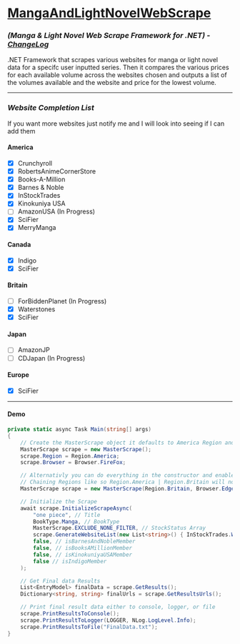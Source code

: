 # [MangaAndLightNovelWebScrape](https://www.nuget.org/packages/MangaAndLightNovelWebScrape/1.1.3#versions-body-tab)
### *(Manga & Light Novel Web Scrape Framework for .NET) - [ChangeLog](https://github.com/Sigrec/MangaAndLightNovelWebScrape/blob/master/ChangeLog.txt)*
.NET Framework that scrapes various websites for manga or light novel data for a specifc user inputted series. Then it compares the various prices for each available volume across the websites chosen and outputs a list of the volumes available and the website and price for the lowest volume.
***
### *Website Completion List*
If you want more websites just notify me and I will look into seeing if I can add them
#### America
- [x] Crunchyroll
- [x] RobertsAnimeCornerStore
- [x] Books-A-Million
- [x] Barnes & Noble
- [x] InStockTrades
- [x] Kinokuniya USA
- [ ] AmazonUSA (In Progress)
- [x] SciFier
- [x] MerryManga

#### Canada
- [x] Indigo
- [x] SciFier

#### Britain
- [ ] ForBiddenPlanet (In Progress)
- [x] Waterstones
- [x] SciFier

#### Japan
- [ ] AmazonJP
- [ ] CDJapan (In Progress)

#### Europe
- [x] SciFier
 
***
#### Demo
```cs
private static async Task Main(string[] args)
{
    // Create the MasterScrape object it defaults to America Region and Chrome Browser but can still change them outside of the constructor & debug mode disabled by default
    MasterScrape scrape = new MasterScrape();
    scrape.Region = Region.America;
    scrape.Browser = Browser.FireFox;

    // Alternativly you can do everything in the constructor and enable debug mode which will print to log and txt files
    // Chaining Regions like so Region.America | Region.Britain will not work
    MasterScrape scrape = new MasterScrape(Region.Britain, Browser.Edge).EnableDebugMode();

    // Initialize the Scrape
    await scrape.InitializeScrapeAsync(
        "one piece", // Title
        BookType.Manga, // BookType
        MasterScrape.EXCLUDE_NONE_FILTER, // StockStatus Array
        scrape.GenerateWebsiteList(new List<string>() { InStockTrades.WEBSITE_TITLE }), // Website List
        false, // isBarnesAndNobleMember
        false, // isBooksAMillionMember
        false, // isKinokuniyaUSAMember
        false // isIndigoMember
    );

    // Get Final data Results
    List<EntryModel> finalData = scrape.GetResults();
    Dictionary<string, string> finalUrls = scrape.GetResultsUrls();

    // Print final result data either to console, logger, or file
    scrape.PrintResultsToConsole();
    scrape.PrintResultToLogger(LOGGER, NLog.LogLevel.Info);
    scrape.PrintResultsToFile("FinalData.txt");
}
```